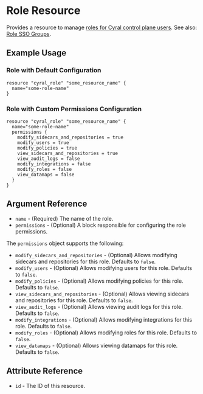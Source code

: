 # Role Resource

Provides a resource to manage [roles for Cyral control plane users](https://cyral.com/docs/account-administration/acct-manage-cyral-roles/#create-and-manage-administrator-roles-for-cyral-control-plane-users). See also: [Role SSO Groups](./role_sso_groups.md).

## Example Usage

### Role with Default Configuration

```hcl
resource "cyral_role" "some_resource_name" {
  name="some-role-name"
}
```

### Role with Custom Permissions Configuration

```hcl
resource "cyral_role" "some_resource_name" {
  name="some-role-name"
  permissions {
    modify_sidecars_and_repositories = true
    modify_users = true
    modify_policies = true
    view_sidecars_and_repositories = true
    view_audit_logs = false
    modify_integrations = false
    modify_roles = false
    view_datamaps = false
  }
}
```

## Argument Reference

* `name` - (Required) The name of the role.
* `permissions` - (Optional) A block responsible for configuring the role permissions.

The `permissions` object supports the following:

* `modify_sidecars_and_repositories` - (Optional) Allows modifying sidecars and repositories for this role. Defaults to `false`.
* `modify_users` - (Optional) Allows modifying users for this role. Defaults to `false`.
* `modify_policies` - (Optional) Allows modifying policies for this role. Defaults to `false`.
* `view_sidecars_and_repositories` - (Optional) Allows viewing sidecars and repositories for this role. Defaults to `false`.
* `view_audit_logs` - (Optional) Allows viewing audit logs for this role. Defaults to `false`.
* `modify_integrations` - (Optional) Allows modifying integrations for this role. Defaults to `false`.
* `modify_roles` - (Optional) Allows modifying roles for this role. Defaults to `false`.
* `view_datamaps` - (Optional) Allows viewing datamaps for this role. Defaults to `false`.

## Attribute Reference

* `id` - The ID of this resource.
